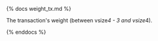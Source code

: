 {% docs weight_tx.md %}

The transaction's weight (between vsize*4 - 3 and vsize*4).

{% enddocs %}
